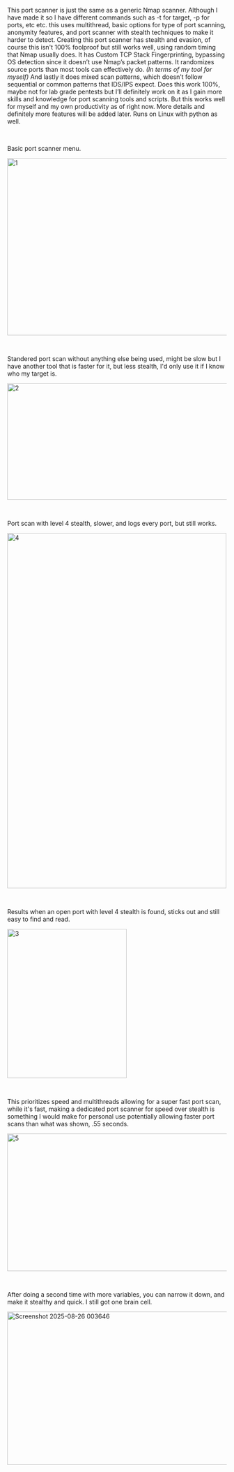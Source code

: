 This port scanner is just the same as a generic Nmap scanner. Although I have made it so I have different commands such as -t for target, -p for ports, etc etc. this uses multithread, basic options for type of port scanning, anonymity features, and port scanner with stealth techniques to make it harder to detect. Creating this port scanner has stealth and evasion, of course this isn't 100% foolproof but still works well, using random timing that Nmap usually does. It has Custom TCP Stack Fingerprinting, bypassing OS detection since it doesn’t use Nmap’s packet patterns. It randomizes source ports than most tools can effectively do. *(In terms of my tool for myself)* And lastly it does mixed scan patterns, which doesn’t follow sequential or common patterns that IDS/IPS expect. Does this work 100%, maybe not for lab grade pentests but I’ll definitely work on it as I gain more skills and knowledge for port scanning tools and scripts. But this works well for myself and my own productivity as of right now. More details and definitely more features will be added later. Runs on Linux with python as well.

‎ 

Basic port scanner menu.

<img width="1722" height="406" alt="1" src="https://github.com/user-attachments/assets/f9eda01f-3057-4129-ae5d-b0713c6c8875" />

‎ 

Standered port scan without anything else being used, might be slow but I have another tool that is faster for it, but less stealth, I'd only use it if I know who my target is.

<img width="749" height="267" alt="2" src="https://github.com/user-attachments/assets/480359a2-a868-4a49-8794-c4b970ba84b8" />

‎ 

Port scan with level 4 stealth, slower, and logs every port, but still works.

<img width="503" height="814" alt="4" src="https://github.com/user-attachments/assets/ab1e2d27-815e-40d8-95dc-e8d1c4f43d6f" />

‎ 

Results when an open port with level 4 stealth is found, sticks out and still easy to find and read.

<img width="274" height="342" alt="3" src="https://github.com/user-attachments/assets/eaacf0ca-3fb5-49fe-bae4-4fc76044bd8d" />

‎ 

This prioritizes speed and multithreads allowing for a super fast port scan, while it's fast, making a dedicated port scanner for speed over stealth is something I would make for personal use potentially allowing faster port scans than what was shown, .55 seconds.

<img width="745" height="315" alt="5" src="https://github.com/user-attachments/assets/13880aec-051b-4cd5-abc5-db2b7172da8b" />

‎ 

After doing a second time with more variables, you can narrow it down, and make it stealthy and quick. I still got one brain cell.

<img width="749" height="351" alt="Screenshot 2025-08-26 003646" src="https://github.com/user-attachments/assets/63af587e-3157-4bea-bc57-f1905eda5006" />





